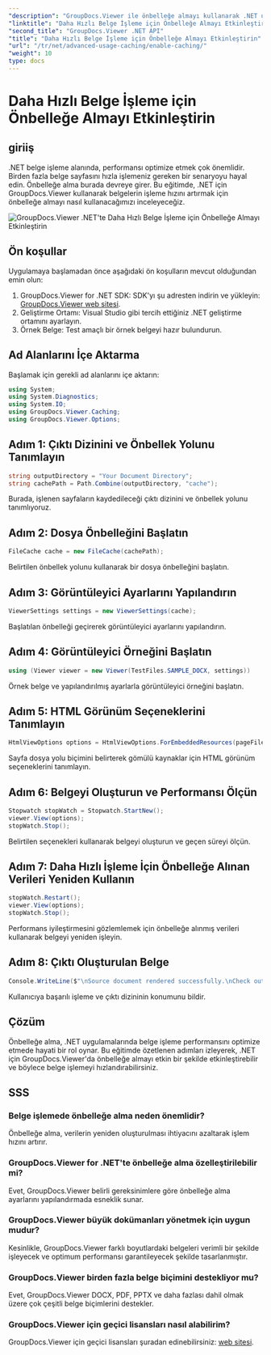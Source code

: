 ```yaml
---
"description": "GroupDocs.Viewer ile önbelleğe almayı kullanarak .NET uygulamalarında belge işleme hızını artırın. Performansı zahmetsizce optimize edin."
"linktitle": "Daha Hızlı Belge İşleme için Önbelleğe Almayı Etkinleştirin"
"second_title": "GroupDocs.Viewer .NET API"
"title": "Daha Hızlı Belge İşleme için Önbelleğe Almayı Etkinleştirin"
"url": "/tr/net/advanced-usage-caching/enable-caching/"
"weight": 10
type: docs
---
```

# Daha Hızlı Belge İşleme için Önbelleğe Almayı Etkinleştirin

## giriiş
.NET belge işleme alanında, performansı optimize etmek çok önemlidir. Birden fazla belge sayfasını hızla işlemeniz gereken bir senaryoyu hayal edin. Önbelleğe alma burada devreye girer. Bu eğitimde, .NET için GroupDocs.Viewer kullanarak belgelerin işleme hızını artırmak için önbelleğe almayı nasıl kullanacağımızı inceleyeceğiz.

![GroupDocs.Viewer .NET'te Daha Hızlı Belge İşleme için Önbelleğe Almayı Etkinleştirin](/viewer/advanced-usage/enable-caching-faster-document-processing-img.png)

## Ön koşullar
Uygulamaya başlamadan önce aşağıdaki ön koşulların mevcut olduğundan emin olun:
1. GroupDocs.Viewer for .NET SDK: SDK'yı şu adresten indirin ve yükleyin: [GroupDocs.Viewer web sitesi](https://releases.groupdocs.com/viewer/net/).
2. Geliştirme Ortamı: Visual Studio gibi tercih ettiğiniz .NET geliştirme ortamını ayarlayın.
3. Örnek Belge: Test amaçlı bir örnek belgeyi hazır bulundurun.

## Ad Alanlarını İçe Aktarma
Başlamak için gerekli ad alanlarını içe aktarın:
```csharp
using System;
using System.Diagnostics;
using System.IO;
using GroupDocs.Viewer.Caching;
using GroupDocs.Viewer.Options;
```

## Adım 1: Çıktı Dizinini ve Önbellek Yolunu Tanımlayın
```csharp
string outputDirectory = "Your Document Directory";
string cachePath = Path.Combine(outputDirectory, "cache");
```
Burada, işlenen sayfaların kaydedileceği çıktı dizinini ve önbellek yolunu tanımlıyoruz.
## Adım 2: Dosya Önbelleğini Başlatın
```csharp
FileCache cache = new FileCache(cachePath);
```
Belirtilen önbellek yolunu kullanarak bir dosya önbelleğini başlatın.
## Adım 3: Görüntüleyici Ayarlarını Yapılandırın
```csharp
ViewerSettings settings = new ViewerSettings(cache);
```
Başlatılan önbelleği geçirerek görüntüleyici ayarlarını yapılandırın.
## Adım 4: Görüntüleyici Örneğini Başlatın
```csharp
using (Viewer viewer = new Viewer(TestFiles.SAMPLE_DOCX, settings))
```
Örnek belge ve yapılandırılmış ayarlarla görüntüleyici örneğini başlatın.
## Adım 5: HTML Görünüm Seçeneklerini Tanımlayın
```csharp
HtmlViewOptions options = HtmlViewOptions.ForEmbeddedResources(pageFilePathFormat);
```
Sayfa dosya yolu biçimini belirterek gömülü kaynaklar için HTML görünüm seçeneklerini tanımlayın.
## Adım 6: Belgeyi Oluşturun ve Performansı Ölçün
```csharp
Stopwatch stopWatch = Stopwatch.StartNew();
viewer.View(options);
stopWatch.Stop();
```
Belirtilen seçenekleri kullanarak belgeyi oluşturun ve geçen süreyi ölçün.
## Adım 7: Daha Hızlı İşleme İçin Önbelleğe Alınan Verileri Yeniden Kullanın
```csharp
stopWatch.Restart();
viewer.View(options);
stopWatch.Stop();
```
Performans iyileştirmesini gözlemlemek için önbelleğe alınmış verileri kullanarak belgeyi yeniden işleyin.
## Adım 8: Çıktı Oluşturulan Belge
```csharp
Console.WriteLine($"\nSource document rendered successfully.\nCheck output in {outputDirectory}.");
```
Kullanıcıya başarılı işleme ve çıktı dizininin konumunu bildir.

## Çözüm
Önbelleğe alma, .NET uygulamalarında belge işleme performansını optimize etmede hayati bir rol oynar. Bu eğitimde özetlenen adımları izleyerek, .NET için GroupDocs.Viewer'da önbelleğe almayı etkin bir şekilde etkinleştirebilir ve böylece belge işlemeyi hızlandırabilirsiniz.
## SSS
### Belge işlemede önbelleğe alma neden önemlidir?
Önbelleğe alma, verilerin yeniden oluşturulması ihtiyacını azaltarak işlem hızını artırır.
### GroupDocs.Viewer for .NET'te önbelleğe alma özelleştirilebilir mi?
Evet, GroupDocs.Viewer belirli gereksinimlere göre önbelleğe alma ayarlarını yapılandırmada esneklik sunar.
### GroupDocs.Viewer büyük dokümanları yönetmek için uygun mudur?
Kesinlikle, GroupDocs.Viewer farklı boyutlardaki belgeleri verimli bir şekilde işleyecek ve optimum performansı garantileyecek şekilde tasarlanmıştır.
### GroupDocs.Viewer birden fazla belge biçimini destekliyor mu?
Evet, GroupDocs.Viewer DOCX, PDF, PPTX ve daha fazlası dahil olmak üzere çok çeşitli belge biçimlerini destekler.
### GroupDocs.Viewer için geçici lisansları nasıl alabilirim?
GroupDocs.Viewer için geçici lisansları şuradan edinebilirsiniz: [web sitesi](https://purchase.groupdocs.com/temporary-license/).